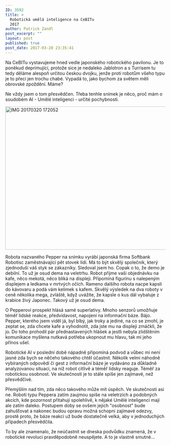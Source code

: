 ```yaml
---
ID: 3592
title: >
  Robotická umělá inteligence na CeBITu
  2017
author: Patrick Zandl
post_excerpt: ""
layout: post
published: true
post_date: 2017-03-20 23:35:41
---
```

<p>Na CeBITu vystavujeme hned vedle japonského robotického pavilonu. Je to poněkud deprimující, protože sice je nedaleko Jablotron a s Turrisem tu tedy děláme alespoň určitou českou dvojku, jenže proti robotům všeho typu je to přeci jen trochu chabé. Vypadá to, jako bychom za světem měli obrovské zpoždění. Máme?</p><!--more--><p>Ne vždy jsem o tom přesvědčen. Třeba tenhle snímek je něco, proč mám o soudobém AI - Umělé inteligenci - určité pochybnosti.</p>
<p><img style="display: block; margin-left: auto; margin-right: auto;" title="IMG_20170320_172052.jpg" src="https://www.marigold.cz/wp-content/uploads/IMG_20170320_172052.jpg" alt="IMG 20170320 172052" width="600" height="450" border="0" /></p>
<p>Robota nazvaného Pepper na snímku vyrábí japonská firma Softbank Robotisc zaměstnávající pět stovek lidí. Má to být skvělý společník, který zjednoduší váš styk se zákazníky. Sledoval jsem ho. Copak o to, že demo je debilní. To už je osud dema na veletrhu. Robot přijme vaši objednávku na kafe, něco mekotá, něco bliká na displeji. Připomíná figurínu s nalepeným displejem a ledkama v mrtvých očích. Rameno dalšího robota nacpe kapsli do kávovaru a podá vám kelímek s kafem. Skvělý výsledek na dva roboty v ceně několika mega, zvláště, když uvážíte, že kapsle o kus dál vybaluje z krabice živý Japonec. Takový už je osud dema.</p>
<p>O Pepperovi prospekt hlásá samé superlativy. Mnoho senzorů umožňuje téměř lidské reakce, předvídavost, napojení na informační báze. Bájo. Pepper, kterého jsem viděl já, byl blbý, jak troky a jediné, na co se zmohl, je zeptat se, zda chcete kafe a vyhodnotit, zda jste mu na displeji zmáčkli, že jo. Do toho prohodil pár přednastavených hlášek a jestli nebyla zlidštěním komunikace myšlena nutkavá potřeba ukopnout mu hlavu, tak mi jeho přínos ušel.</p>
<p>Robotické AI v poslední době nápadně připomíná podvod a vůbec mi není jasné zda bych se něčeho takového chtěl účastnit. Několik velmi náhodně vybíraných odpovědí či gest z informační báze je vydáváno za důkladně analyzovanou situaci, na niž robot citlivě a téměř lidsky reaguje. Téměř za robotickou osobnost. Ve skutečnosti je to stále spíše jen zajímavé, než přesvědčivé.</p>
<p>Přemýšlím nad tím, zda něco takového může mít úspěch. Ve skutečnosti asi ne. Roboti typu Peppera zatím zaujmou spíše na veletrzích a podobných akcích, kde pozornost přitahují spolehlivě, k nějaké Umělé inteligenci mají ale zatím daleko. Postupem doby se ovšem jejich "osobnost" bude zahušťovat a nakonec budou opravu možná schopni zajímavé odezvy, prostě proto, že báze reakcí už bude dostatečně velká, aby v jednoduchých případech přesvědčila. </p>
<p>To by ale znamenalo, že neúčastnit se dneska podvůdku znamená, že v robotické revoluci pravděpodobně neuspějete. A to je vlastně smutné...</p>